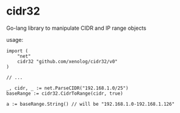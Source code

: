 # cidr32

Go-lang library to manipulate CIDR and IP range objects

usage:

```:go
import (
    "net"
    cidr32 "github.com/xenolog/cidr32/v0"
)

// ...

_, cidr, _ := net.ParseCIDR("192.168.1.0/25")
baseRange := cidr32.CidrToRange(cidr, true)

a := baseRange.String() // will be "192.168.1.0-192.168.1.126"



```
